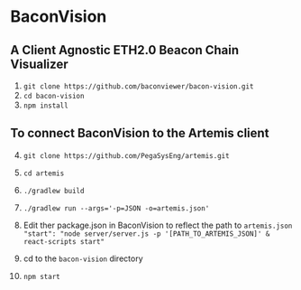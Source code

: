 # BaconVision
## A Client Agnostic ETH2.0 Beacon Chain Visualizer

1. `git clone https://github.com/baconviewer/bacon-vision.git`
2. `cd bacon-vision`
3. `npm install`

## To connect BaconVision to the Artemis client

4. `git clone https://github.com/PegaSysEng/artemis.git`
5. `cd artemis`
6. `./gradlew build`
7. `./gradlew run --args='-p=JSON -o=artemis.json'`

8. Edit ther package.json in BaconVision to reflect the path to `artemis.json`
`"start": "node server/server.js -p '[PATH_TO_ARTEMIS_JSON]' & react-scripts start"`
9. cd to the `bacon-vision` directory
10. `npm start`
